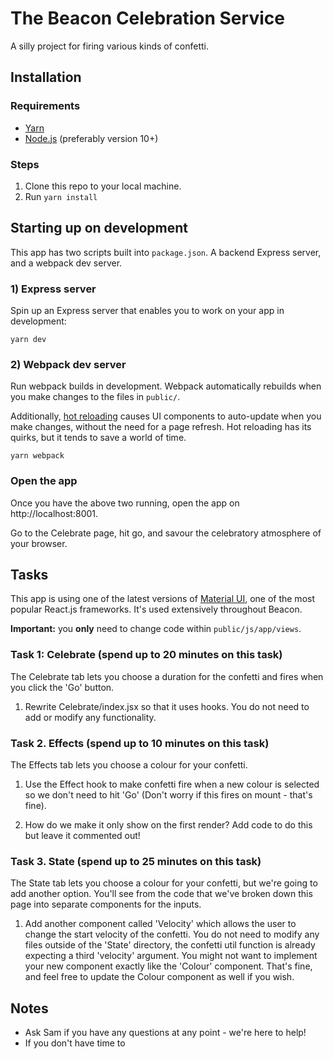 # The Beacon Celebration Service

A silly project for firing various kinds of confetti.

## Installation

### Requirements

* [Yarn](https://yarnpkg.com/)
* [Node.js](https://nodejs.org/en/) (preferably version 10+)

### Steps

1. Clone this repo to your local machine.
2. Run `yarn install`

## Starting up on development

This app has two scripts built into `package.json`. A backend Express server, and a webpack dev server.

### 1) Express server

Spin up an Express server that enables you to work on your app in development:

```
yarn dev
```

### 2) Webpack dev server

Run webpack builds in development. Webpack automatically rebuilds when you make changes to the files in `public/`.

Additionally, [hot reloading](https://github.com/gaearon/react-hot-loader) causes UI components to auto-update when you make changes, without the need for a page refresh. Hot reloading has its quirks, but it tends to save a world of time.

```
yarn webpack
```

### Open the app

Once you have the above two running, open the app on http://localhost:8001.

Go to the Celebrate page, hit go, and savour the celebratory atmosphere of your browser.

## Tasks

This app is using one of the latest versions of [Material UI](https://material-ui.com/), one of the most popular React.js frameworks. It's used extensively throughout Beacon.

__Important:__ you __only__ need to change code within `public/js/app/views`.

### Task 1: Celebrate (spend up to 20 minutes on this task)

The Celebrate tab lets you choose a duration for the confetti and fires when you click the 'Go' button.

1. Rewrite Celebrate/index.jsx so that it uses hooks.  You do not need to add or modify any functionality.

### Task 2. Effects (spend up to 10 minutes on this task)

The Effects tab lets you choose a colour for your confetti.

1. Use the Effect hook to make confetti fire when a new colour is selected so we don't need to hit 'Go' (Don't worry if this fires on mount - that's fine).

2. How do we make it only show on the first render? Add code to do this but leave it commented out!

### Task 3. State (spend up to 25 minutes on this task)

The State tab lets you choose a colour for your confetti, but we're going to add another option. You'll see from the code that we've broken down this page into separate components for the inputs.

1. Add another component called 'Velocity' which allows the user to change the start velocity of the confetti. You do not need to modify any files outside of the 'State' directory, the confetti util function is already expecting a third 'velocity' argument. You might not want to implement your new component exactly like the 'Colour' component.  That's fine, and feel free to update the Colour component as well if you wish.

## Notes

* Ask Sam if you have any questions at any point - we're here to help!
* If you don't have time to 
